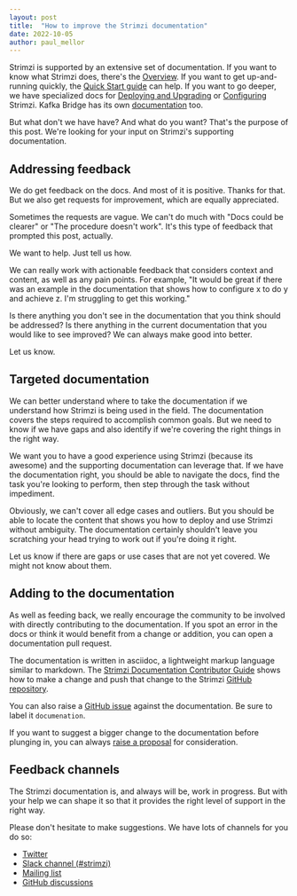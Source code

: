 ```yaml
---
layout: post
title:  "How to improve the Strimzi documentation"
date: 2022-10-05
author: paul_mellor
---
```


Strimzi is supported by an extensive set of documentation. 
If you want to know what Strimzi does, there's the [Overview](https://strimzi.io/docs/operators/latest/overview.html). 
If you want to get up-and-running quickly, the [Quick Start guide](https://strimzi.io/docs/operators/latest/quickstart.html) can help. If you want to go deeper, we have specialized docs for [Deploying and Upgrading](https://strimzi.io/docs/operators/latest/deploying.html) or [Configuring](https://strimzi.io/docs/operators/latest/configuring.html) Strimzi.
Kafka Bridge has its own [documentation](https://strimzi.io/docs/bridge/latest/) too. 

But what don't we have have? And what do you want?
That's the purpose of this post. 
We're looking for your input on Strimzi's supporting documentation. 

<!--more-->

## Addressing feedback

We do get feedback on the docs. And most of it is positive. Thanks for that. But we also get requests for improvement, which are equally appreciated. 

Sometimes the requests are vague. We can't do much with "Docs could be clearer" or "The procedure doesn't work". It's this type of feedback that prompted this post, actually.

We want to help. Just tell us how. 

We can really work with actionable feedback that considers context and content, as well as any pain points. For example, "It would be great if there was an example in the documentation that shows how to configure x to do y and achieve z. I'm struggling to get this working." 

Is there anything you don't see in the documentation that you think should be addressed? Is there anything in the current documentation that you would like to see improved? We can always make good into better. 

Let us know. 

## Targeted documentation

We can better understand where to take the documentation if we understand how Strimzi is being used in the field. The documentation covers the steps required to accomplish common goals. But we need to know if we have gaps and also identify if we're covering the right things in the right way.

We want you to have a good experience using Strimzi (because its awesome) and the supporting documentation can leverage that. If we have the documentation right, you should be able to navigate the docs, find the task you're looking to perform, then step through the task without impediment.  

Obviously, we can't cover all edge cases and outliers. But you should be able to locate the content that shows you how to deploy and use Strimzi without ambiguity. The documentation certainly shouldn't leave you scratching your head trying to work out if you're doing it right. 

Let us know if there are gaps or use cases that are not yet covered. 
We might not know about them.

## Adding to the documentation

As well as feeding back, we really encourage the community to be involved with directly contributing to the documentation. If you spot an error in the docs or think it would benefit from a change or addition, you can open a documentation pull request.

The documentation is written in asciidoc, a lightweight markup language similar to markdown.
The [Strimzi Documentation Contributor Guide](https://strimzi.io/contributing/guide/#style-guide) shows how to make a change and push that change to the Strimzi [GitHub repository](https://github.com/strimzi/strimzi-kafka-operator).

You can also raise a [GitHub issue](https://github.com/strimzi/strimzi-kafka-operator/issues) against the documentation. Be sure to label it `documenation`.

If you want to suggest a bigger change to the documentation before plunging in, you can always [raise a proposal](https://github.com/strimzi/proposals) for consideration.

## Feedback channels

The Strimzi documentation is, and always will be, work in progress.
But with your help we can shape it so that it provides the right level of support in the right way.

Please don't hesitate to make suggestions.
We have lots of channels for you do so:

* [Twitter](https://twitter.com/strimziio)
* [Slack channel (#strimzi)](https://slack.cncf.io/)
* [Mailing list](https://lists.cncf.io/g/cncf-strimzi-users/topics)
* [GitHub discussions](https://github.com/strimzi/strimzi-kafka-operator/discussions)